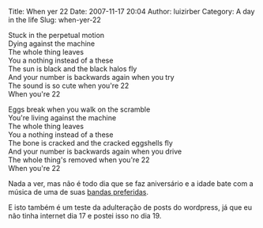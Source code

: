 Title: When yer 22
Date: 2007-11-17 20:04
Author: luizirber
Category: A day in the life
Slug: when-yer-22

Stuck in the perpetual motion  
Dying against the machine  
The whole thing leaves  
You a nothing instead of a these  
The sun is black and the black halos fly  
And your number is backwards again when you try  
The sound is so cute when you're 22  
When you're 22

Eggs break when you walk on the scramble  
You're living against the machine  
The whole thing leaves  
You a nothing instead of a these  
The bone is cracked and the cracked eggshells fly  
And your number is backwards again when you drive  
The whole thing's removed when you're 22  
When you're 22

Nada a ver, mas não é todo dia que se faz aniversário e a idade bate com
a música de uma de suas [bandas preferidas][].

E isto também é um teste da adulteração de posts do wordpress, já que eu
não tinha internet dia 17 e postei isso no dia 19.

  [bandas preferidas]: http://www.flaminglips.com
